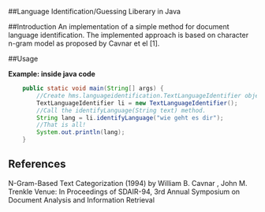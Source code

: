 ##Language Identification/Guessing Liberary in Java

##Introduction
An implementation of a simple method for document language identification. The implemented approach is based on character n-gram model as proposed by Cavnar et el [1]. 

##Usage

**Example: inside java code**
```java
	public static void main(String[] args) {
		//Create hms.languageidentification.TextLanguageIdentifier object
		TextLanguageIdentifier li = new TextLanguageIdentifier();
		//Call the identifyLanguage(String text) method. 
		String lang = li.identifyLanguage("wie geht es dir");
		//That is all!
		System.out.println(lang);
	}

```

## References
N-Gram-Based Text Categorization (1994) by William B. Cavnar , John M. Trenkle Venue:	In Proceedings of SDAIR-94, 3rd Annual Symposium on Document Analysis and Information Retrieval
